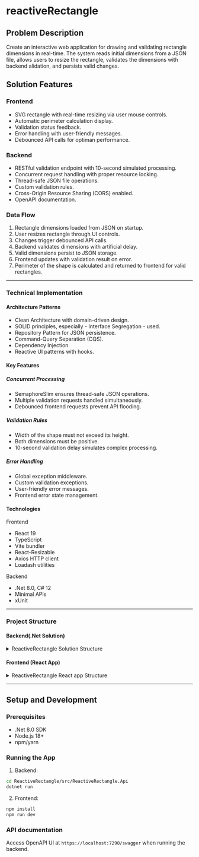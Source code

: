 # reactiveRectangle

## Problem Description
Create an interactive web application for drawing and validating rectangle dimensions in real-time. The system reads initial dimensions from a JSON file, allows users to resize the rectangle, validates the dimensions with backend alidation, and persists valid changes.

## Solution Features

### Frontend
* SVG rectangle with real-time resizing via user mouse controls.
* Automatic perimeter calculation display.
* Validation status feedback.
* Error handling with user-friendly messages.
* Debounced API calls for optiman performance.

### Backend
* RESTful validation endpoint with 10-second simulated processing.
* Concurrent request handling with proper resource locking.
* Thread-safe JSON file operations.
* Custom validation rules.
* Cross-Origin Resource Sharing (CORS) enabled.
* OpenAPI documentation.

### Data Flow
1. Rectangle dimensions loaded from JSON on startup.
2. User resizes rectangle through UI controls.
3. Changes trigger debounced API calls.
4. Backend validates dimensions with artificial delay.
5. Valid dimensions persist to JSON storage.
6. Frontend updates with validation result on error.
7. Perimeter of the shape is calculated and returned to frontend for valid rectangles.

***

### Technical Implementation

#### Architecture Patterns
* Clean Architecture with domain-driven design.
* SOLID principles, especially - Interface Segregation - used.
* Repository Pattern for JSON persistence.
* Command-Query Separation (CQS).
* Dependency Injection.
* Reactive UI patterns with hooks.

#### Key Features

##### Concurrent Processing
* SemaphoreSlim ensures thread-safe JSON operations.
* Multiple validation requests handled simultaneously.
* Debounced frontend requests prevent API flooding.

##### Validation Rules
* Width of the shape must not exceed its height.
* Both dimensions must be positive.
* 10-second validation delay simulates complex processing.

##### Error Handling
* Global exception middleware.
* Custom validation exceptions.
* User-friendly error messages.
* Frontend error state management.

#### Technologies
Frontend
* React 19
* TypeScript
* Vite bundler
* React-Resizable
* Axios HTTP client
* Loadash utilities

Backend
* .Net 8.0, C# 12
* Minimal APIs
* xUnit

***
### Project Structure

#### Backend(.Net Solution)
<details>
<summary>ReactiveRectangle Solution Structure</summary>
```
ReactiveRectangle/
├── ReactiveRectangle.Api/
│   ├── Program.cs                   # App configuration
│   ├── Extensions/                  # DI and endpoint setup
│   └── Middleware/                  # Global error handler
├── ReactiveRectangle.Contracts/
│   ├── DTOs/                        # Data transfer objects
│   ├── Exceptions/                  # Shared exceptions
│   ├── Interfaces/                  # Service contracts
│   └── Models/                      # Service models
├── ReactiveRectangle.Core/
│   └── Models/                      # Domain entities
├── ReactiveRectangle.Infrastructure/
│   ├── IO/                          # JSON operations
│   └── Interfaces/                  # Storage contracts
├── ReactiveRectangle.Services/
│    └── Services/                   # Business logic
└── ReactiveRectangle.Tests/         # Unit tests
```
</details>

#### Frontend (React App)
<details>
<summary>ReactiveRectangle React app Structure</summary>
```
src/
├── components/
│   ├── Layout/
│   │   └── Container.tsx            # Layout wrapper
│   └── Rectangle/
│       ├── Rectangle.tsx            # Main component
│       └── RectangleResizer.tsx     # Resize controls
├── hooks/
│   └── useRectangle.ts              # Rectangle logic
├── services/
│   └── rectangleService.ts          # API integration
└── types/
    └── rectangle.ts                 # TypeScript types
```
</details>

***

## Setup and Development

### Prerequisites
* .Net 8.0 SDK
* Node.js 18+
* npm/yarn

### Running the App
1. Backend:
```bash
cd ReactiveRectangle/src/ReactiveRectangle.Api
dotnet run
```
2. Frontend:
```bash
npm install
npm run dev
```

### API documentation
Access OpenAPI UI at `https://localhost:7290/swagger` when running the backend.

